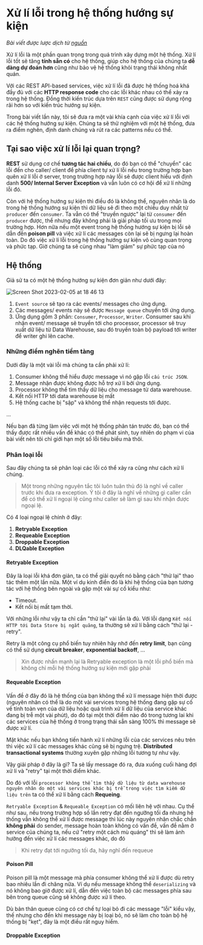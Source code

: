 # Xử lí lỗi trong hệ thống hướng sự kiện

*Bài viết được lược dịch từ [nguồn](https://levelup.gitconnected.com/error-handling-in-event-driven-systems-1f0a7ef2cfb7)*

Xử lí lỗi là một phần quan trọng trong quá trình xây dựng một hệ thống. Xử lí lỗi tốt sẽ tăng **tính sẵn có** cho hệ thống, giúp cho hệ thống của chúng ta **dễ dàng dự đoán hơn** cũng như bảo vệ hệ thống khỏi trạng thái không nhất quán.

Với các REST API-based services, việc xử lí lỗi đã được hệ thống hoá khá đầy đủ với các **HTTP response code** cho các lỗi khác nhau có thể xảy ra trong hệ thống. Đồng thời kiến trúc dựa trên `REST` cũng được sử dụng rộng rãi hơn so với kiến trúc hướng sự kiện.

Trong bài viết lần này, tôi sẽ đưa ra một vài khía cạnh của việc xử lí lỗi với các hệ thống hướng sự kiện. Chúng ta sẽ thử nghiệm với một hệ thống, đưa ra điểm nghẽn, định danh chúng và rút ra các patterns nếu có thể.

## Tại sao việc xử lí lỗi lại quan trọng?

**REST** sử dụng cơ chế **tương tác hai chiều**, do đó bạn có thể "chuyển" các lỗi đến cho caller/ client để phía client tự xử lí lỗi nếu trong trường hợp bạn quên xử lí lỗi ở server, trong trường hợp này lỗi sẽ được client hiểu với định danh **500/ Internal Server Exception** và vẫn luôn có cơ hội để xử lí những lỗi đó.

Còn với hệ thống hướng sự kiện thì điều đó là không thể, nguyên nhân là do trong hệ thống hướng sự kiện thì dữ liệu sẽ đi theo một chiều duy nhất từ `producer` đến `consumer`. Ta vẫn có thể "truyền ngược" lại từ `consumer` đến `producer` được, thể nhưng đây không phải là giải pháp tối ưu trong mọi trường hợp. Hơn nữa nếu một event trong hệ thống hướng sự kiện bị lỗi sẽ dẫn đến **poison pill** và việc xử lí các messages còn lại sẽ bị ngưng lại hoàn toàn. Do đó việc xử lí lỗi trong hệ thống hướng sự kiện vô cùng quan trọng và phức tạp. Giờ chúng ta sẽ cùng nhau "làm giảm" sự phức tạp của nó

## Hệ thống

Giả sử ta có một hệ thống hướng sự kiện đơn giản như dưới đây:

![Screen Shot 2023-02-05 at 18 46 13](https://user-images.githubusercontent.com/15076665/216812082-f7021766-f24e-4e49-8b38-9b99317c081f.png)

1. `Event source` sẽ tạo ra các events/ messages cho ứng dụng.
2. Các messages/ events này sẽ được `Message queue` chuyền tới ứng dụng.
3. Ứng dụng gồm 3 phần: `Consumer`, `Processor`, `Writer`. Consumer sau khi nhận event/ message sẽ truyền tới cho processor, processor sẽ truy xuất dữ liệu từ Data Warehouse, sau đó truyền toàn bộ payload tới writer để writer ghi lên cache.

### Những điểm nghẽn tiềm tàng

Dưới đây là một vài lỗi mà chúng ta cần phải xử lí:

1. Consumer không thể hiểu được message vì nó gặp lỗi `cấu trúc JSON`.
2. Message nhận được không được hỗ trợ xử lí bởi ứng dụng.
3. Processor không thể tìm thấy dữ liệu cho message từ data warehouse.
4. Kết nối HTTP tới data warehouse bị mất
5. Hệ thống cache bị "sập" và không thể nhận requests tới được.

...

Nếu bạn đã từng làm việc với một hệ thống phân tán trước đó, bạn có thể thấy được rất nhiều vấn đề khác có thể phát sinh, tuy nhiên do phạm vi của bài viết nên tôi chỉ giới hạn một số lỗi tiêu biểu mà thôi.

### Phân loại lỗi

Sau đây chúng ta sẽ phân loại các lỗi có thể xảy ra cũng như cách xử lí chúng.

> Một trong những nguyên tắc tôi luôn tuân thủ đó là nghĩ về caller trước khi đưa ra exception. Ý tôi ở đây là nghĩ về những gì caller cần để có thể xử lí ngoại lệ cũng như caller sẽ làm gì sau khi nhận được ngoại lệ.

Có 4 loại ngoại lệ chính ở đây:

1. **Retryable Exception**
2. **Requeable Exception**
3. **Droppable Exception**
4. **DLQable Exception**

#### Retryable Exception

Đây là loại lỗi khá đơn giản, ta có thể giải quyết nó bằng cách "thử lại" thao tác thêm một lần nữa. Một ví dụ kinh điển đó là khi hệ thống của bạn tương tác với hệ thống bên ngoài và gặp một vài sự cố kiểu như:

- Timeout.
- Kết nối bị mất tạm thời.

Với những lỗi như vậy ta chỉ cần "thử lại" vài lần là đủ. Với lỗi dạng `Kết nối HTTP tới Data Store bị ngắt quãng`, ta thường sẽ xử lí bằng cách "thử lại - retry".

Retry là một công cụ phổ biến tuy nhiên hãy nhớ đến **retry limit**, bạn cũng có thể sử dụng **circuit breaker**, **exponential backoff**, ...

> Xin được nhấn mạnh lại là Retryable exception là một lỗi phổ biến mà không chỉ mỗi hệ thống hướng sự kiện mới gặp phải

#### Requeable Exception

Vấn đề ở đây đó là hệ thống của bạn không thể xử lí message hiện thời được (nguyên nhân có thể là do một vài services trong hệ thống đang gặp sự cố về tính toàn vẹn của dữ liệu hoặc quá trình xử lí dữ liệu của service khác đang bị trễ một vài phút), do đó tại một thời điểm nào đó trong tương lai khi các services của hệ thống ở trong trạng thái sẵn sàng 100% thì message sẽ được xử lí.

Mặt khác nếu bạn không tiến hành xử lí những lỗi của các services nêu trên thì việc xử lí các messages khác cũng sẽ bị ngưng trệ. **Distributed transactional systems** thường xuyên gặp những lỗi tương tự như vậy.

Vậy giải pháp ở đây là gì? Ta sẽ lấy message đó ra, đưa xuống cuối hàng đợi xử lí và "retry" tại một thời điểm khác.

Do đó với lỗi `processor không thể tìm thấy dữ liệu từ data warehouse nguyên nhân do một vài services khác bị trễ trong việc tìm kiếm dữ liệu trên` ta có thể xử lí bằng cách **Requeing**.

`Retryable Exception` & `Requeable Exception` có mối liên hệ với nhau. Cụ thể như sau, nếu trong trường hợp số lần retry đạt đến ngưỡng tối đa nhưng hệ thống vẫn không thể xử lí được message thì lúc này nguyên nhân chắc chắn **không phải** do sender, message hoàn toàn không có vấn đề, vấn đề nằm ở service của chúng ta, nếu cứ "retry một cách mù quáng" thì sẽ làm ảnh hưởng đến việc xử lí các messages khác, do đó

> Khi retry đạt tới ngưỡng tối đa, hãy nghĩ đến requeue

#### Poison Pill

Poison pill là một message mà phía consumer không thể xử lí được dù retry bao nhiêu lần đi chăng nữa. Ví dụ nếu message không thể `deserializing` và nó không bao giờ được xử lí, dẫn đến việc toàn bộ các messages phía sau bên trong queue cũng sẽ không được xử lí theo.

Dù bản thân queue cũng có cơ chế tự loại bỏ đi các message "lỗi" kiểu vậy, thế nhưng cho đến khi message này bị loại bỏ, nó sẽ làm cho toàn bộ hệ thống bị "kẹt", đây là một điều rất nguy hiểm.

#### Droppable Exception

